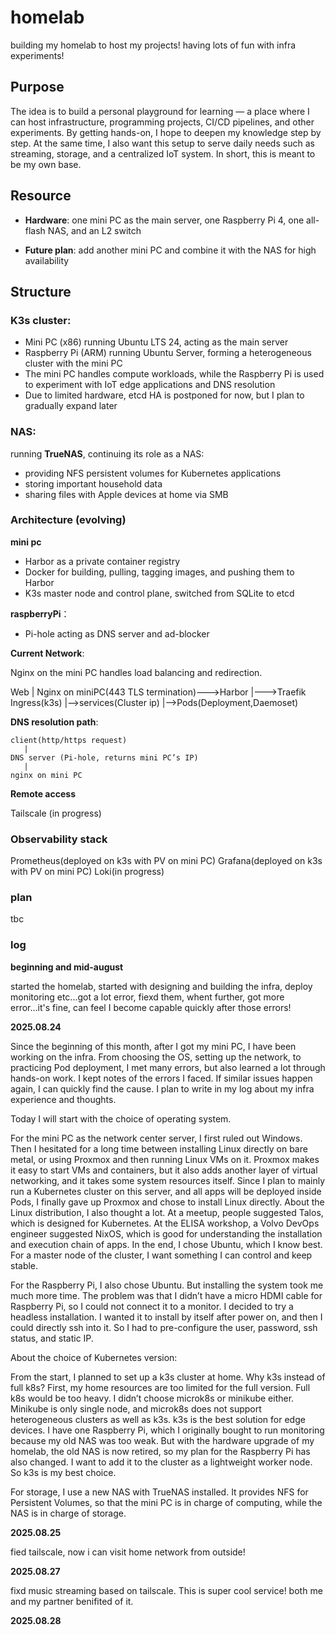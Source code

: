 # homelab

building my homelab to host my projects! having lots of fun with infra experiments!



## Purpose ##

The idea is to build a personal playground for learning — a place where I can host infrastructure, programming projects, CI/CD pipelines, and other experiments. By getting hands-on, I hope to deepen my knowledge step by step. At the same time, I also want this setup to serve daily needs such as streaming, storage, and a centralized IoT system. In short, this is meant to be my own base.



## Resource

-	**Hardware**: one mini PC as the main server, one Raspberry Pi 4, one all-flash NAS, and an L2 switch

-	**Future plan**: add another mini PC and combine it with the NAS for high availability



## Structure

### K3s cluster:

-	Mini PC (x86) running Ubuntu LTS 24, acting as the main server
-	Raspberry Pi (ARM) running Ubuntu Server, forming a heterogeneous cluster with the mini PC
-	The mini PC handles compute workloads, while the Raspberry Pi is used to experiment with IoT edge applications and DNS resolution
-	Due to limited hardware, etcd HA is postponed for now, but I plan to gradually expand later


### NAS: 

running **TrueNAS**, continuing its role as a NAS:
- providing NFS persistent volumes for Kubernetes applications
- storing important household data
- sharing files with Apple devices at home via SMB




### Architecture (evolving)

**mini pc**

-	Harbor as a private container registry
-	Docker for building, pulling, tagging images, and pushing them to Harbor
-	K3s master node and control plane, switched from SQLite to etcd

**raspberryPi**：

-	Pi-hole acting as DNS server and ad-blocker

**Current Network**:

Nginx on the mini PC handles load balancing and redirection.

   Web
    |
   Nginx on miniPC(443 TLS termination)--->Harbor
                                      |--->Traefik Ingress(k3s)
                                                |-->services(Cluster ip)
                                                        |-->Pods(Deployment,Daemoset)


**DNS resolution path**:

    client(http/https request)
       |
    DNS server (Pi-hole, returns mini PC’s IP)
       |
    nginx on mini PC

**Remote access**

Tailscale (in progress) 


### Observability stack

Prometheus(deployed on k3s with PV on mini PC)
Grafana(deployed on k3s with PV on mini PC)
Loki(in progress) 


### plan


tbc


### log

**beginning and mid-august**

started the homelab, started with designing and building the infra, deploy monitoring etc...got a lot error, fiexd them, whent further, got more error...it's fine, can feel I become capable quickly after those errors!

**2025.08.24**

Since the beginning of this month, after I got my mini PC, I have been working on the infra. From choosing the OS, setting up the network, to practicing Pod deployment, I met many errors, but also learned a lot through hands-on work.
I kept notes of the errors I faced. If similar issues happen again, I can quickly find the cause. I plan to write in my log about my infra experience and thoughts.

Today I will start with the choice of operating system.

For the mini PC as the network center server, I first ruled out Windows. Then I hesitated for a long time between installing Linux directly on bare metal, or using Proxmox and then running Linux VMs on it. Proxmox makes it easy to start VMs and containers, but it also adds another layer of virtual networking, and it takes some system resources itself. Since I plan to mainly run a Kubernetes cluster on this server, and all apps will be deployed inside Pods, I finally gave up Proxmox and chose to install Linux directly. About the Linux distribution, I also thought a lot. At a meetup, people suggested Talos, which is designed for Kubernetes. At the ELISA workshop, a Volvo DevOps engineer suggested NixOS, which is good for understanding the installation and execution chain of apps. In the end, I chose Ubuntu, which I know best. For a master node of the cluster, I want something I can control and keep stable.

For the Raspberry Pi, I also chose Ubuntu. But installing the system took me much more time. The problem was that I didn’t have a micro HDMI cable for Raspberry Pi, so I could not connect it to a monitor. I decided to try a headless installation. I wanted it to install by itself after power on, and then I could directly ssh into it. So I had to pre-configure the user, password, ssh status, and static IP.

About the choice of Kubernetes version:

From the start, I planned to set up a k3s cluster at home. Why k3s instead of full k8s? First, my home resources are too limited for the full version. Full k8s would be too heavy. I didn’t choose microk8s or minikube either. Minikube is only single node, and microk8s does not support heterogeneous clusters as well as k3s. k3s is the best solution for edge devices. I have one Raspberry Pi, which I originally bought to run monitoring because my old NAS was too weak. But with the hardware upgrade of my homelab, the old NAS is now retired, so my plan for the Raspberry Pi has also changed. I want to add it to the cluster as a lightweight worker node. So k3s is my best choice.

For storage, I use a new NAS with TrueNAS installed. It provides NFS for Persistent Volumes, so that the mini PC is in charge of computing, while the NAS is in charge of storage.


**2025.08.25**

fied tailscale, now i can visit home network from outside!


**2025.08.27**

fixd music streaming based on tailscale. This is super cool service! both me and my partner benifited of it.

**2025.08.28**

